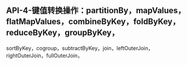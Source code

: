## API-4-键值转换操作：partitionBy，mapValues，flatMapValues，combineByKey，foldByKey，reduceByKey，groupByKey，
sortByKey，cogroup，subtractByKey，join，leftOuterJoin，rightOuterJoin，fullOuterJoin，
